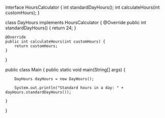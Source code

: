 interface HoursCalculator {
    int standardDayHours();
    int calculateHours(int customHours);
}

class DayHours implements HoursCalculator {
    @Override
    public int standardDayHours() {
        return 24;
    }

    @Override
    public int calculateHours(int customHours) {
        return customHours;
    }
}

public class Main {
    public static void main(String[] args) {

        DayHours dayHours = new DayHours();

        System.out.println("Standard hours in a day: " + dayHours.standardDayHours());

    }
}
